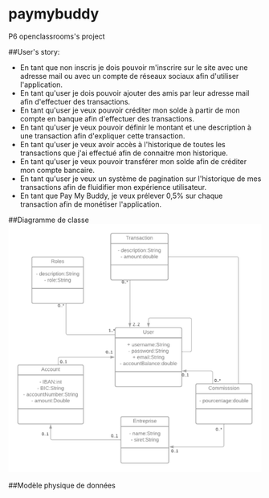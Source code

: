 # paymybuddy
P6 openclassrooms's project


##User's story:
 
- En tant que non inscris je dois pouvoir m'inscrire sur le site avec une adresse mail ou avec un compte de réseaux sociaux afin d'utiliser l'application.
- En tant qu'user je dois pouvoir ajouter des amis par leur adresse mail afin d'effectuer des transactions.
- En tant qu'user je veux pouvoir créditer mon solde à partir de mon compte en banque afin d'effectuer des transactions.
- En tant qu'user je veux pouvoir définir le montant et une description à une transaction afin d'expliquer cette transaction.
- En tant qu'user je veux avoir accès à l'historique de toutes les transactions que j'ai effectué afin de connaitre mon historique.
- En tant qu'user je veux pouvoir transférer mon solde afin de créditer mon compte bancaire.
- En tant qu'user je veux un système de pagination sur l'historique de mes transactions afin de fluidifier mon expérience utilisateur.
- En tant que Pay My Buddy, je veux prélever 0,5% sur chaque transaction afin de monétiser l'application.


##Diagramme de classe
![Alt text](resource/final/P6.png?raw=true "Title")



##Modèle physique de données
